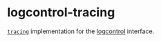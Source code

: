 # logcontrol-tracing

[`tracing`][tracing] implementation for the [logcontrol] interface.

[tracing]: https://github.com/tokio-rs/tracing
[logcontrol]: https://www.freedesktop.org/software/systemd/man/org.freedesktop.LogControl1.html#
